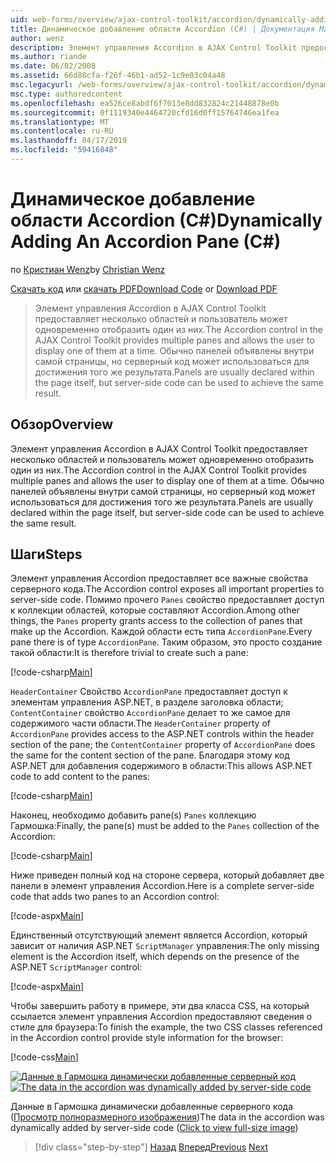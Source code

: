 ```yaml
---
uid: web-forms/overview/ajax-control-toolkit/accordion/dynamically-adding-an-accordion-pane-cs
title: Динамическое добавление области Accordion (C#) | Документация Майкрософт
author: wenz
description: Элемент управления Accordion в AJAX Control Toolkit предоставляет несколько областей и пользователь может одновременно отобразить один из них. Панели обычно объявляются w...
ms.author: riande
ms.date: 06/02/2008
ms.assetid: 66d88cfa-f26f-46b1-ad52-1c9e03c04a48
msc.legacyurl: /web-forms/overview/ajax-control-toolkit/accordion/dynamically-adding-an-accordion-pane-cs
msc.type: authoredcontent
ms.openlocfilehash: ea526ce8abdf6f7013e8dd832824c21448878e0b
ms.sourcegitcommit: 0f1119340e4464720cfd16d0ff15764746ea1fea
ms.translationtype: MT
ms.contentlocale: ru-RU
ms.lasthandoff: 04/17/2019
ms.locfileid: "59416848"
---
```

# <a name="dynamically-adding-an-accordion-pane-c"></a><span data-ttu-id="1733b-104">Динамическое добавление области Accordion (C#)</span><span class="sxs-lookup"><span data-stu-id="1733b-104">Dynamically Adding An Accordion Pane (C#)</span></span>

<span data-ttu-id="1733b-105">по [Кристиан Wenz](https://github.com/wenz)</span><span class="sxs-lookup"><span data-stu-id="1733b-105">by [Christian Wenz](https://github.com/wenz)</span></span>

<span data-ttu-id="1733b-106">[Скачать код](http://download.microsoft.com/download/5/6/d/56d50cef-2011-4c8f-9891-7edc6dc57df9/Accordion2.cs.zip) или [скачать PDF](http://download.microsoft.com/download/6/7/1/6718d452-ff89-4d3f-a90e-c74ec2d636a3/accordion2CS.pdf)</span><span class="sxs-lookup"><span data-stu-id="1733b-106">[Download Code](http://download.microsoft.com/download/5/6/d/56d50cef-2011-4c8f-9891-7edc6dc57df9/Accordion2.cs.zip) or [Download PDF](http://download.microsoft.com/download/6/7/1/6718d452-ff89-4d3f-a90e-c74ec2d636a3/accordion2CS.pdf)</span></span>

> <span data-ttu-id="1733b-107">Элемент управления Accordion в AJAX Control Toolkit предоставляет несколько областей и пользователь может одновременно отобразить один из них.</span><span class="sxs-lookup"><span data-stu-id="1733b-107">The Accordion control in the AJAX Control Toolkit provides multiple panes and allows the user to display one of them at a time.</span></span> <span data-ttu-id="1733b-108">Обычно панелей объявлены внутри самой страницы, но серверный код может использоваться для достижения того же результата.</span><span class="sxs-lookup"><span data-stu-id="1733b-108">Panels are usually declared within the page itself, but server-side code can be used to achieve the same result.</span></span>


## <a name="overview"></a><span data-ttu-id="1733b-109">Обзор</span><span class="sxs-lookup"><span data-stu-id="1733b-109">Overview</span></span>

<span data-ttu-id="1733b-110">Элемент управления Accordion в AJAX Control Toolkit предоставляет несколько областей и пользователь может одновременно отобразить один из них.</span><span class="sxs-lookup"><span data-stu-id="1733b-110">The Accordion control in the AJAX Control Toolkit provides multiple panes and allows the user to display one of them at a time.</span></span> <span data-ttu-id="1733b-111">Обычно панелей объявлены внутри самой страницы, но серверный код может использоваться для достижения того же результата.</span><span class="sxs-lookup"><span data-stu-id="1733b-111">Panels are usually declared within the page itself, but server-side code can be used to achieve the same result.</span></span>

## <a name="steps"></a><span data-ttu-id="1733b-112">Шаги</span><span class="sxs-lookup"><span data-stu-id="1733b-112">Steps</span></span>

<span data-ttu-id="1733b-113">Элемент управления Accordion предоставляет все важные свойства серверного кода.</span><span class="sxs-lookup"><span data-stu-id="1733b-113">The Accordion control exposes all important properties to server-side code.</span></span> <span data-ttu-id="1733b-114">Помимо прочего `Panes` свойство предоставляет доступ к коллекции областей, которые составляют Accordion.</span><span class="sxs-lookup"><span data-stu-id="1733b-114">Among other things, the `Panes` property grants access to the collection of panes that make up the Accordion.</span></span> <span data-ttu-id="1733b-115">Каждой области есть типа `AccordionPane`.</span><span class="sxs-lookup"><span data-stu-id="1733b-115">Every pane there is of type `AccordionPane`.</span></span> <span data-ttu-id="1733b-116">Таким образом, это просто создание такой области:</span><span class="sxs-lookup"><span data-stu-id="1733b-116">It is therefore trivial to create such a pane:</span></span>

[!code-csharp[Main](dynamically-adding-an-accordion-pane-cs/samples/sample1.cs)]

<span data-ttu-id="1733b-117">`HeaderContainer` Свойство `AccordionPane` предоставляет доступ к элементам управления ASP.NET, в разделе заголовка области; `ContentContainer` свойство `AccordionPane` делает то же самое для содержимого части области.</span><span class="sxs-lookup"><span data-stu-id="1733b-117">The `HeaderContainer` property of `AccordionPane` provides access to the ASP.NET controls within the header section of the pane; the `ContentContainer` property of `AccordionPane` does the same for the content section of the pane.</span></span> <span data-ttu-id="1733b-118">Благодаря этому код ASP.NET для добавления содержимого в области:</span><span class="sxs-lookup"><span data-stu-id="1733b-118">This allows ASP.NET code to add content to the panes:</span></span>

[!code-csharp[Main](dynamically-adding-an-accordion-pane-cs/samples/sample2.cs)]

<span data-ttu-id="1733b-119">Наконец, необходимо добавить pane(s) `Panes` коллекцию Гармошка:</span><span class="sxs-lookup"><span data-stu-id="1733b-119">Finally, the pane(s) must be added to the `Panes` collection of the Accordion:</span></span>

[!code-csharp[Main](dynamically-adding-an-accordion-pane-cs/samples/sample3.cs)]

<span data-ttu-id="1733b-120">Ниже приведен полный код на стороне сервера, который добавляет две панели в элемент управления Accordion.</span><span class="sxs-lookup"><span data-stu-id="1733b-120">Here is a complete server-side code that adds two panes to an Accordion control:</span></span>

[!code-aspx[Main](dynamically-adding-an-accordion-pane-cs/samples/sample4.aspx)]

<span data-ttu-id="1733b-121">Единственный отсутствующий элемент является Accordion, который зависит от наличия ASP.NET `ScriptManager` управления:</span><span class="sxs-lookup"><span data-stu-id="1733b-121">The only missing element is the Accordion itself, which depends on the presence of the ASP.NET `ScriptManager` control:</span></span>

[!code-aspx[Main](dynamically-adding-an-accordion-pane-cs/samples/sample5.aspx)]

<span data-ttu-id="1733b-122">Чтобы завершить работу в примере, эти два класса CSS, на который ссылается элемент управления Accordion предоставляют сведения о стиле для браузера:</span><span class="sxs-lookup"><span data-stu-id="1733b-122">To finish the example, the two CSS classes referenced in the Accordion control provide style information for the browser:</span></span>

[!code-css[Main](dynamically-adding-an-accordion-pane-cs/samples/sample6.css)]


<span data-ttu-id="1733b-123">[![Данные в Гармошка динамически добавленные серверный код](dynamically-adding-an-accordion-pane-cs/_static/image2.png)](dynamically-adding-an-accordion-pane-cs/_static/image1.png)</span><span class="sxs-lookup"><span data-stu-id="1733b-123">[![The data in the accordion was dynamically added by server-side code](dynamically-adding-an-accordion-pane-cs/_static/image2.png)](dynamically-adding-an-accordion-pane-cs/_static/image1.png)</span></span>

<span data-ttu-id="1733b-124">Данные в Гармошка динамически добавленные серверного кода ([Просмотр полноразмерного изображения](dynamically-adding-an-accordion-pane-cs/_static/image3.png))</span><span class="sxs-lookup"><span data-stu-id="1733b-124">The data in the accordion was dynamically added by server-side code ([Click to view full-size image](dynamically-adding-an-accordion-pane-cs/_static/image3.png))</span></span>

> [!div class="step-by-step"]
> <span data-ttu-id="1733b-125">[Назад](databinding-to-an-accordion-cs.md)
> [Вперед](databinding-to-an-accordion-vb.md)</span><span class="sxs-lookup"><span data-stu-id="1733b-125">[Previous](databinding-to-an-accordion-cs.md)
[Next](databinding-to-an-accordion-vb.md)</span></span>
